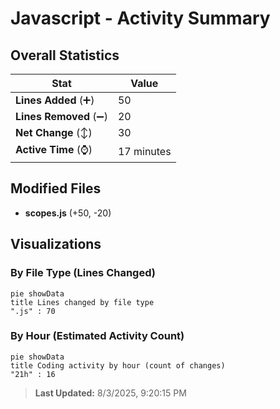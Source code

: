 # Javascript - Activity Summary 

## Overall Statistics

| Stat                   | Value                                                             |
| ---------------------- | ----------------------------------------------------------------- |
| **Lines Added** (➕)   | 50                                          |
| **Lines Removed** (➖) | 20                                        |
| **Net Change** (↕)    | 30                |
| **Active Time** (⌚)   | 17 minutes |


## Modified Files
- **scopes.js** (+50, -20)

## Visualizations

### By File Type (Lines Changed)

```mermaid
pie showData
title Lines changed by file type
".js" : 70
```

### By Hour (Estimated Activity Count)

```mermaid
pie showData
title Coding activity by hour (count of changes)
"21h" : 16
```


> **Last Updated:** 8/3/2025, 9:20:15 PM